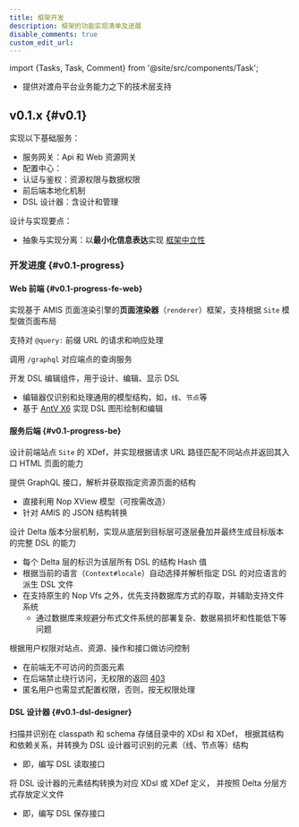 ```yaml
---
title: 框架开发
description: 框架的功能实现清单及进展
disable_comments: true
custom_edit_url:
---
```


import {Tasks, Task, Comment} from '@site/src/components/Task';

- 提供对渡舟平台业务能力之下的技术层支持

## v0.1.x {#v0.1}

实现以下基础服务：

- 服务网关：Api 和 Web 资源网关
- 配置中心：
- 认证与鉴权：资源权限与数据权限
- 前后端本地化机制
- DSL 设计器：含设计和管理

设计与实现要点：

- 抽象与实现分离：以**最小化信息表达**实现
  [框架中立性](/blog/the-framework-agnostic-in-reversible-computation)

### 开发进度 {#v0.1-progress}

#### Web 前端 {#v0.1-progress-fe-web}

<Tasks>

<Task status="done" startDate="2024-02-03" endDate="2024-02-17">

实现基于 AMIS 页面渲染引擎的**页面渲染器**（`renderer`）框架，支持根据
`Site` 模型做页面布局

<Comment></Comment>

</Task>

<Task status="done" startDate="2024-02-21" endDate="2024-02-22">

支持对 `@query:` 前缀 URL 的请求和响应处理

<Comment>

调用 `/graphql` 对应端点的查询服务

</Comment>

</Task>

<Task status="doing" startDate="2024-03-09" endDate="">

开发 DSL 编辑组件，用于设计、编辑、显示 DSL

<Comment>

- 编辑器仅识别和处理通用的模型结构，如，`线`、`节点`等
- 基于 [AntV X6](https://x6.antv.antgroup.com/) 实现
  DSL 图形绘制和编辑

</Comment>

</Task>

</Tasks>

#### 服务后端 {#v0.1-progress-be}

<Tasks>

<Task status="done" startDate="2024-02-03" endDate="2024-02-17">

设计前端站点 `Site` 的 XDef，并实现根据请求 URL
路径匹配不同站点并返回其入口 HTML 页面的能力

<Comment></Comment>

</Task>

<Task status="done" startDate="2024-02-18" endDate="2024-02-23">

提供 GraphQL 接口，解析并获取指定资源页面的结构

<Comment>

- 直接利用 Nop XView 模型（可按需改造）
- 针对 AMIS 的 JSON 结构转换

</Comment>

</Task>

<Task status="pending" startDate="" endDate="">

设计 Delta 版本分层机制，实现从底层到目标层可逐层叠加并最终生成目标版本的完整
DSL 的能力

<Comment>

- 每个 Delta 层的标识为该层所有 DSL 的结构 Hash 值
- 根据当前的语言（`Context#locale`）自动选择并解析指定 DSL
  的对应语言的派生 DSL 文件
- 在支持原生的 Nop Vfs 之外，优先支持数据库方式的存取，并辅助支持文件系统
  - 通过数据库来规避分布式文件系统的部署复杂、数据易损坏和性能低下等问题

</Comment>

</Task>

<Task status="pending" startDate="" endDate="">

根据用户权限对站点、资源、操作和接口做访问控制

<Comment>

- 在前端无不可访问的页面元素
- 在后端禁止绕行访问，无权限的返回
  [403](https://developer.mozilla.org/en-US/docs/Web/HTTP/Status/403)
- 匿名用户也需显式配置权限，否则，按无权限处理

</Comment>

</Task>

</Tasks>

#### DSL 设计器 {#v0.1-dsl-designer}

<Tasks>

<Task status="pending" startDate="" endDate="">

扫描并识别在 classpath 和 schema 存储目录中的 XDsl 和 XDef，
根据其结构和依赖关系，并转换为 DSL 设计器可识别的元素（线、节点等）结构

<Comment>

- 即，编写 DSL 读取接口

</Comment>

</Task>

<Task status="pending" startDate="" endDate="">

将 DSL 设计器的元素结构转换为对应 XDsl 或 XDef 定义，
并按照 Delta 分层方式存放定义文件

<Comment>

- 即，编写 DSL 保存接口

</Comment>

</Task>

</Tasks>
